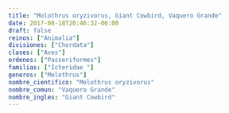 ```yaml
---
title: "Molothrus oryzivorus, Giant Cowbird, Vaquero Grande"
date: 2017-08-18T20:46:32-06:00
draft: false
reinos: ["Animalia"]
divisiones: ["Chordata"]
clases: ["Aves"]
ordenes: ["Passeriformes"]
familias: ["Icteridae "]
generos: ["Molothrus"]
nombre_cientifico: "Molothrus oryzivorus"
nombre_comun: "Vaquero Grande"
nombre_ingles: "Giant Cowbird"
---
```

